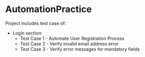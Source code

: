 # AutomationPractice
Project includes test case of:
* Login section:
  * Test Case 1 - Automate User Registration Process
  * Test Case 2 - Verify invalid email address error
  * Test Case 3 - Verify error messages for mandatory fields



